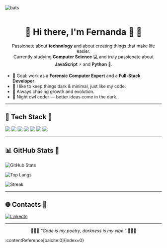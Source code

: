 ![bats](https://github.com/user-attachments/assets/3b2ca9fe-b2ab-455f-8295-774b11d917af)
<p align="center"> <marquee behavior="alternate" scrollamount="6" direction="right" style="width:100%; font-size:28px;"></marquee> </p> <h1 align="center">🖤 Hi there, I'm Fernanda 💜 🦇</h1> <p align="center"> Passionate about <b>technology</b> and about creating things that make life easier.<br/> Currently studying <b>Computer Science</b> 💻 and truly passionate about <b>JavaScript</b> ⚡ and <b>Python</b> 🐍. </p> <ul> <li>🔮 Goal: work as a <b>Forensic Computer Expert</b> and a <b>Full-Stack Developer</b>.</li> <li>🖤 I like to keep things dark & minimal, just like my code.</li> <li>💜 Always chasing growth and evolution.</li> <li>🦇 Night owl coder — better ideas come in the dark.</li> </ul> <hr/> <h2>🧰 Tech Stack 🦇</h2> <p> <img src="https://img.shields.io/badge/JavaScript-2d2d2d?style=for-the-badge&logo=javascript&logoColor=f7df1e" /> <img src="https://img.shields.io/badge/TypeScript-2d2d2d?style=for-the-badge&logo=typescript&logoColor=3178c6" /> <img src="https://img.shields.io/badge/Python-2d2d2d?style=for-the-badge&logo=python&logoColor=3776ab" /> <img src="https://img.shields.io/badge/Node.js-2d2d2d?style=for-the-badge&logo=node.js&logoColor=3c873a" /> <img src="https://img.shields.io/badge/Electron-2d2d2d?style=for-the-badge&logo=electron&logoColor=9feaf9" /> <img src="https://img.shields.io/badge/HTML5-2d2d2d?style=for-the-badge&logo=html5&logoColor=E34F26" /> <img src="https://img.shields.io/badge/CSS3-2d2d2d?style=for-the-badge&logo=css3&logoColor=1572B6" /> </p> <hr/> <h2>📊 GitHub Stats 🦇</h2> <p> <img src="https://github-readme-stats.vercel.app/api?username=DasilvaFernanda&show_icons=true&theme=tokyonight&title_color=9f5cc4&icon_color=9f5cc4&text_color=ffffff&bg_color=0d1117" alt="GitHub Stats" /> </p> <p> <img src="https://github-readme-stats.vercel.app/api/top-langs/?username=DasilvaFernanda&layout=compact&theme=tokyonight&title_color=9f5cc4&text_color=ffffff&bg_color=0d1117" alt="Top Langs" /> </p> <p> <img src="https://streak-stats.demolab.com?user=DasilvaFernanda&theme=tokyonight&ring=9f5cc4&fire=9f5cc4&currStreakLabel=ffffff" alt="Streak" /> </p> <hr/> <h2>🌐 Contacts 🦇</h2> <p> <a href="https://www.linkedin.com/" target="_blank"> <img src="https://img.shields.io/badge/LinkedIn-2d2d2d?style=for-the-badge&logo=linkedin&logoColor=9f5cc4" alt="LinkedIn"/> </a> </p> <hr/> <p align="center">🖤💜🦇 <i>“Code is my poetry, darkness is my vibe.”</i> 🦇💜🖤</p> ​:contentReference[oaicite:0]{index=0}​
